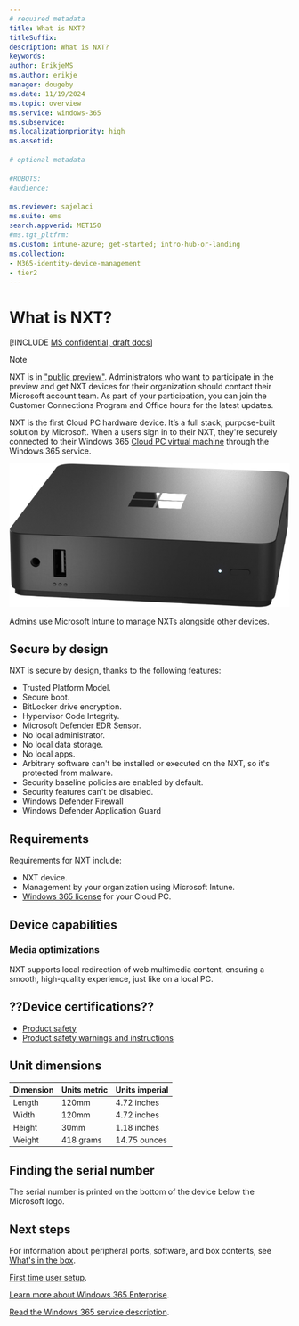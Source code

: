 ```yaml
---
# required metadata
title: What is NXT?
titleSuffix:
description: What is NXT?
keywords:
author: ErikjeMS  
ms.author: erikje
manager: dougeby
ms.date: 11/19/2024
ms.topic: overview
ms.service: windows-365
ms.subservice:
ms.localizationpriority: high
ms.assetid: 

# optional metadata

#ROBOTS:
#audience:

ms.reviewer: sajelaci
ms.suite: ems
search.appverid: MET150
#ms.tgt_pltfrm:
ms.custom: intune-azure; get-started; intro-hub-or-landing
ms.collection:
- M365-identity-device-management
- tier2
---
```


# What is NXT?

[!INCLUDE [MS confidential, draft docs](../includes/draft-doc.md)]

> [!NOTE]
> NXT is in ["public preview"](../public-preview.md). Administrators who want to participate in the preview and get NXT devices for their organization should contact their Microsoft account team. As part of your participation, you can join the Customer Connections Program and Office hours for the latest updates.

NXT is the first Cloud PC hardware device. It’s a full stack, purpose-built solution by Microsoft. When a users sign in to their NXT, they're securely connected to their Windows 365 [Cloud PC virtual machine](/windows-365/overview#what-is-a-cloud-pc) through the Windows 365 service.

![Image of the NXT device.](media/overview/device-front.png)

Admins use Microsoft Intune to manage NXTs alongside other devices.

## Secure by design

NXT is secure by design, thanks to the following features:

- Trusted Platform Model.
- Secure boot.
- BitLocker drive encryption.
- Hypervisor Code Integrity.
- Microsoft Defender EDR Sensor.
- No local administrator.
- No local data storage.
- No local apps.
- Arbitrary software can't be installed or executed on the NXT, so it's protected from malware.
- Security baseline policies are enabled by default.
- Security features can't be disabled.
- Windows Defender Firewall
- Windows Defender Application Guard

## Requirements

Requirements for NXT include:

- NXT device.
- Management by your organization using Microsoft Intune.
- [Windows 365 license](https://www.microsoft.com/licensing/product-licensing/windows-365?rtc=1) for your Cloud PC.

## Device capabilities

### Media optimizations

NXT supports local redirection of web multimedia content, ensuring a smooth, high-quality experience, just like on a local PC.

## ??Device certifications??

- [Product safety](https://support.microsoft.com/en-us/windows/product-safety-warnings-and-instructions-726eab87-f471-4ad8-48e5-9c25f68927ba)
- [Product safety warnings and instructions](https://support.microsoft.com/en-us/windows/product-safety-warnings-and-instructions-726eab87-f471-4ad8-48e5-9c25f68927ba)

## Unit dimensions

| Dimension | Units metric | Units imperial |
| --- | --- | --- |
| Length | 120mm | 4.72 inches |
| Width | 120mm | 4.72 inches |
| Height | 30mm | 1.18 inches |
| Weight | 418 grams | 14.75 ounces |

## Finding the serial number

The serial number is printed on the bottom of the device below the Microsoft logo.

<!-- ########################## -->
## Next steps

For information about peripheral ports, software, and box contents, see [What's in the box](whats-in-the-box.md).

[First time user setup](setup.md).

[Learn more about Windows 365 Enterprise](../enterprise/overview.md).

[Read the Windows 365 service description](/office365/servicedescriptions/windows-365-service-description/windows-365-service-description).
